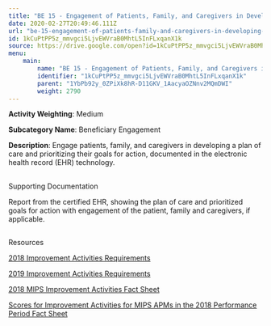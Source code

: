 ```yaml
---
title: "BE 15 - Engagement of Patients, Family, and Caregivers in Developing a Plan of Care"
date: 2020-02-27T20:49:46.111Z
url: "be-15-engagement-of-patients-family-and-caregivers-in-developing-a-plan-of-care.md"
id: 1kCuPtPP5z_mmvgci5LjvEWVraB0MhtL5InFLxqanX1k
source: https://drive.google.com/open?id=1kCuPtPP5z_mmvgci5LjvEWVraB0MhtL5InFLxqanX1k
menu:
    main:
        name: "BE 15 - Engagement of Patients, Family, and Caregivers in Developing a Plan of Care"
        identifier: "1kCuPtPP5z_mmvgci5LjvEWVraB0MhtL5InFLxqanX1k"
        parent: "1YbPb92y_0ZPiXk8hR-D11GKV_1AacyaOZNnv2MQmDWI"
        weight: 2790
---
```









**Activity Weighting**: Medium

**Subcategory Name**: Beneficiary Engagement

**Description**: Engage patients, family, and caregivers in developing a plan of care and prioritizing their goals for action, documented in the electronic health record (EHR) technology.







## 

Supporting Documentation

Report from the certified EHR, showing the plan of care and prioritized goals for action with engagement of the patient, family and caregivers, if applicable.







## 

Resources

[2018 Improvement Activities Requirements](https://qpp.cms.gov/mips/improvement-activities?py=2018)

[2019 Improvement Activities Requirements](https://qpp.cms.gov/mips/improvement-activities?py=2019)

[2018 MIPS Improvement Activities Fact Sheet](https://qpp.cms.gov/resource/2018%20MIPS%20Improvement%20Activities%20Fact%20Sheet)

[Scores for Improvement Activities for MIPS APMs in the 2018 Performance Period Fact Sheet](https://qpp.cms.gov/resource/2018%20MIPS%20APMs%20improvement%20Activities%20scores%20fact%20sheet)

